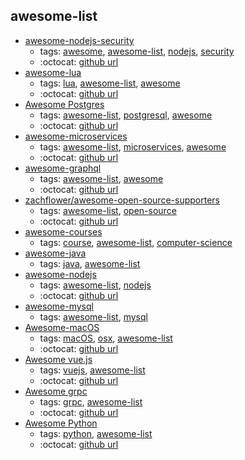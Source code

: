awesome-list 
---
* [awesome-nodejs-security](https://github.com/lirantal/awesome-nodejs-security)
    * tags: [awesome](../tags/awesome.md), [awesome-list](../tags/awesome-list.md), [nodejs](../tags/nodejs.md), [security](../tags/security.md)
    * :octocat: [github url](https://github.com/lirantal/awesome-nodejs-security)
* [awesome-lua](https://github.com/LewisJEllis/awesome-lua)
    * tags: [lua](../tags/lua.md), [awesome-list](../tags/awesome-list.md), [awesome](../tags/awesome.md)
    * :octocat: [github url](https://github.com/LewisJEllis/awesome-lua)
* [Awesome Postgres](http://www.asad.pw/awesome-postgres/)
    * tags: [awesome-list](../tags/awesome-list.md), [postgresql](../tags/postgresql.md), [awesome](../tags/awesome.md)
    * :octocat: [github url](https://github.com/dhamaniasad/awesome-postgres)
* [awesome-microservices](https://github.com/mfornos/awesome-microservices)
    * tags: [awesome-list](../tags/awesome-list.md), [microservices](../tags/microservices.md), [awesome](../tags/awesome.md)
    * :octocat: [github url](https://github.com/mfornos/awesome-microservices)
* [awesome-graphql](https://github.com/chentsulin/awesome-graphql)
    * tags: [awesome-list](../tags/awesome-list.md), [awesome](../tags/awesome.md)
    * :octocat: [github url](https://github.com/chentsulin/awesome-graphql)
* [zachflower/awesome-open-source-supporters](https://github.com/zachflower/awesome-open-source-supporters)
    * tags: [awesome-list](../tags/awesome-list.md), [open-source](../tags/open-source.md)
    * :octocat: [github url](https://github.com/zachflower/awesome-open-source-supporters)
* [awesome-courses](https://github.com/prakhar1989/awesome-courses)
    * tags: [course](../tags/course.md), [awesome-list](../tags/awesome-list.md), [computer-science](../tags/computer-science.md)
* [awesome-java](https://github.com/akullpp/awesome-java)
    * tags: [java](../tags/java.md), [awesome-list](../tags/awesome-list.md)
* [awesome-nodejs](https://github.com/sindresorhus/awesome-nodejs)
    * tags: [awesome-list](../tags/awesome-list.md), [nodejs](../tags/nodejs.md)
    * :octocat: [github url](https://github.com/sindresorhus/awesome-nodejs)
* [awesome-mysql](https://github.com/shlomi-noach/awesome-mysql)
    * tags: [awesome-list](../tags/awesome-list.md), [mysql](../tags/mysql.md)
* [Awesome-macOS](https://github.com/iCHAIT/awesome-macOS)
    * tags: [macOS](../tags/macOS.md), [osx](../tags/osx.md), [awesome-list](../tags/awesome-list.md)
    * :octocat: [github url](https://github.com/iCHAIT/awesome-macOS)
* [Awesome vue.js](https://github.com/vuejs/awesome-vue)
    * tags: [vuejs](../tags/vuejs.md), [awesome-list](../tags/awesome-list.md)
    * :octocat: [github url](https://github.com/vuejs/awesome-vue)
* [Awesome grpc](https://github.com/grpc-ecosystem/awesome-grpc)
    * tags: [grpc](../tags/grpc.md), [awesome-list](../tags/awesome-list.md)
    * :octocat: [github url](https://github.com/grpc-ecosystem/awesome-grpc)
* [Awesome Python](https://awesome-python.com/)
    * tags: [python](../tags/python.md), [awesome-list](../tags/awesome-list.md)
    * :octocat: [github url](https://github.com/vinta/awesome-python)
